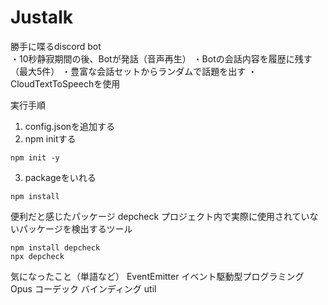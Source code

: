 # Justalk
勝手に喋るdiscord bot</br>
・10秒静寂期間の後、Botが発話（音声再生）
・Botの会話内容を履歴に残す（最大5件）
・豊富な会話セットからランダムで話題を出す
・CloudTextToSpeechを使用

実行手順
1. config.jsonを追加する
2. npm initする
```
npm init -y
```
3. packageをいれる
```
npm install
```

便利だと感じたパッケージ
depcheck プロジェクト内で実際に使用されていないパッケージを検出するツール
```
npm install depcheck
npx depcheck
```

気になったこと（単語など）
EventEmitter
イベント駆動型プログラミング
Opus
コーデック
バインディング
util